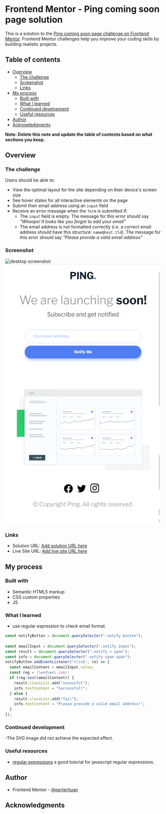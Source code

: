 # Frontend Mentor - Ping coming soon page solution

This is a solution to the [Ping coming soon page challenge on Frontend Mentor](https://www.frontendmentor.io/challenges/ping-single-column-coming-soon-page-5cadd051fec04111f7b848da). Frontend Mentor challenges help you improve your coding skills by building realistic projects.

## Table of contents

- [Overview](#overview)
  - [The challenge](#the-challenge)
  - [Screenshot](#screenshot)
  - [Links](#links)
- [My process](#my-process)
  - [Built with](#built-with)
  - [What I learned](#what-i-learned)
  - [Continued development](#continued-development)
  - [Useful resources](#useful-resources)
- [Author](#author)
- [Acknowledgments](#acknowledgments)

**Note: Delete this note and update the table of contents based on what sections you keep.**

## Overview

### The challenge

Users should be able to:

- View the optimal layout for the site depending on their device's screen size
- See hover states for all interactive elements on the page
- Submit their email address using an `input` field
- Receive an error message when the `form` is submitted if:
  - The `input` field is empty. The message for this error should say _"Whoops! It looks like you forgot to add your email"_
  - The email address is not formatted correctly (i.e. a correct email address should have this structure: `name@host.tld`). The message for this error should say _"Please provide a valid email address"_

### Screenshot

![desktop screenshot](./desktop_screenshot.png)
![mobile screenshot](./mobile_screenshot.png)

### Links

- Solution URL: [Add solution URL here](https://your-solution-url.com)
- Live Site URL: [Add live site URL here](https://your-live-site-url.com)

## My process

### Built with

- Semantic HTML5 markup
- CSS custom properties
- JS

### What I learned

- use regular expression to check email format.

```js
const notifyButton = document.querySelector(".notify button");

const emailInput = document.querySelector(".notify input");
const result = document.querySelector(".notify > span");
const info = document.querySelector(".notify span span");
notifyButton.addEventListener("click", (e) => {
  const emailContent = emailInput.value;
  const reg = /\w+@\w+\.com/;
  if (reg.test(emailContent)) {
    result.classList.add("sucessful");
    info.textContent = "Successful!";
  } else {
    result.classList.add("fail");
    info.textContent = "Please provide a valid email address!";
  }
});
```

### Continued development

-The SVG image did not achieve the expected effect.

### Useful resources

- [regular expressions](https://javascript.info/regular-expressions) a good tutorial for javascript regular expressions.

## Author

- Frontend Mentor - [@perterhuan](https://www.frontendmentor.io/profile/perterhuan)

## Acknowledgments
